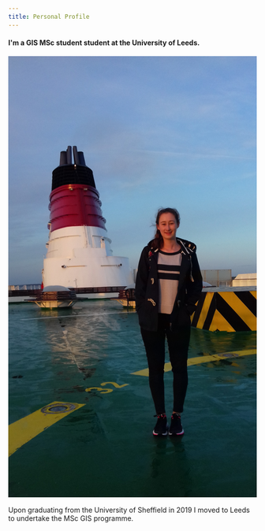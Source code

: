 ```yaml
---
title: Personal Profile
---
```


#### I'm a GIS MSc student student at the University of Leeds.

![Myself](me1.jpg)

Upon graduating from the University of Sheffield in 2019 I moved to Leeds to undertake the MSc GIS programme.
